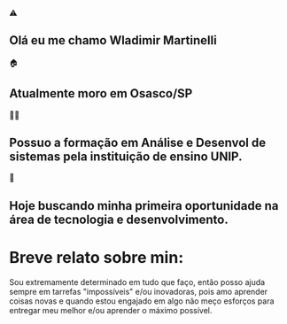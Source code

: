 

⚠️
## Olá eu me chamo Wladimir Martinelli
🏠
## Atualmente moro em Osasco/SP

👨‍🎓
## Possuo a formação em Análise e Desenvol de sistemas pela instituição de ensino UNIP.

📌
## Hoje buscando minha primeira oportunidade na área de tecnologia e desenvolvimento.



# Breve relato sobre min:

Sou extremamente determinado em tudo que faço, então posso ajuda sempre  em tarrefas  "impossíveis" e/ou inovadoras, pois amo aprender coisas novas e quando estou engajado em algo não meço esforços para entregar meu melhor e/ou aprender o máximo possível.
